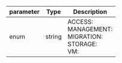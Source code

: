 | parameter | Type | Description |
| ----------- | ----------- |----------- |
| enum  |  string  | ACCESS: <br/>MANAGEMENT: <br/>MIGRATION: <br/>STORAGE: <br/>VM:   |